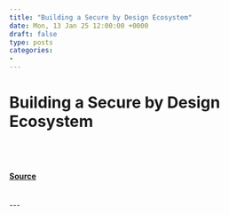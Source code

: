 ```yaml
---
title: "Building a Secure by Design Ecosystem"
date: Mon, 13 Jan 25 12:00:00 +0000
draft: false
type: posts
categories: 
- 
---
```

# Building a Secure by Design Ecosystem

<br/>

<br/>


#### [Source](https://www.cisa.gov/news-events/news/building-secure-design-ecosystem)

<br/>
---

